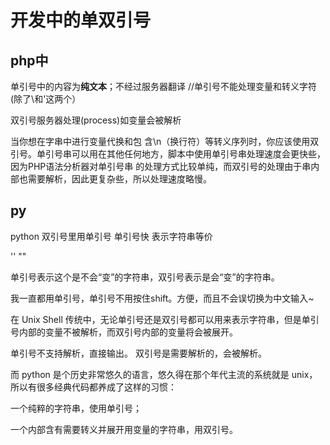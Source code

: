 # 开发中的单双引号


## php中

单引号中的内容为**纯文本**；不经过服务器翻译
//单引号不能处理变量和转义字符(除了\\和\'这两个）

双引号服务器处理(process)如变量会被解析

当你想在字串中进行变量代换和包 含\n（换行符）等转义序列时，你应该使用双引号。单引号串可以用在其他任何地方，脚本中使用单引号串处理速度会更快些，因为PHP语法分析器对单引号串 的处理方式比较单纯，而双引号的处理由于串内部也需要解析，因此更复杂些，所以处理速度略慢。



## py 

python 双引号里用单引号 单引号快 表示字符串等价




'' ""

单引号表示这个是不会“变”的字符串，双引号表示是会“变”的字符串。

我一直都用单引号，单引号不用按住shift。方便，而且不会误切换为中文输入~


在 Unix Shell 传统中，无论单引号还是双引号都可以用来表示字符串，但是单引号内部的变量不被解析，而双引号内部的变量将会被展开。




单引号不支持解析，直接输出。
双引号是需要解析的，会被解析。



而 python 是个历史非常悠久的语言，悠久得在那个年代主流的系统就是
unix，所以有很多经典代码都养成了这样的习惯：

一个纯粹的字符串，使用单引号；

一个内部含有需要转义并展开用变量的字符串，用双引号。